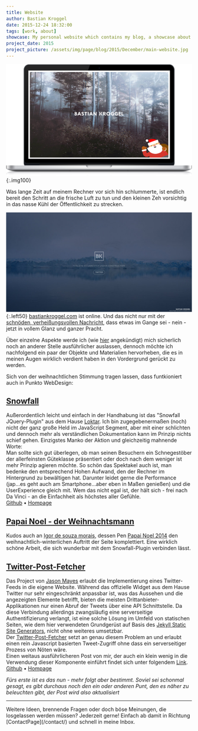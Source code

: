 ```yaml
---
title: Website
author: Bastian Kroggel
date: 2015-12-24 18:32:00
tags: [work, about]
showcase: My personal website which contains my blog, a showcase about my work and some information about the person behind the project. This post collects most of the resources that are implemented in this site and gets updated regularly. 
project_date: 2015
project_picture: /assets/img/page/blog/2015/December/main-website.jpg
---
```

![Website on MacBook Screen](/assets/img/page/blog/2015/December/main-website-mockup.jpg)
{:.img100}

Was lange Zeit auf meinem Rechner vor sich hin schlummerte, ist endlich bereit den Schritt an die frische Luft zu tun und den kleinen Zeh vorsichtig in das nasse Kühl der Öffentlichkeit zu strecken.
<!-- more -->

![Underconstruction Bastian Kroggel](/assets/img/page/blog/2015/December/underconstruction.jpg)
{:.left50}
[bastiankroggel.com](http://bastiankroggel.com) ist online. Und das nicht nur mit der [schnöden, verheißungsvollen Nachricht](https://github.com/bkroggel/home), dass etwas im Gange sei - nein - jetzt in vollem Glanz und ganzer Pracht.

Über einzelne Aspekte werde ich (wie [hier](/2015/12/24/Hallo-Welt-und-ein-README.html) angekündigt) mich sicherlich noch an anderer Stelle ausführlicher auslassen, dennoch möchte ich nachfolgend ein paar der Objekte und Materialien hervorheben, die es in meinen Augen wirklich verdient haben in den Vordergrund gerückt zu werden.

Sich von der weihnachtlichen Stimmung tragen lassen, dass funtkioniert auch in Punkto WebDesign:

## [Snowfall](https://github.com/loktar00/JQuery-Snowfall)
Außerordentlich leicht und einfach in der Handhabung ist das "Snowfall JQuery-Plugin" aus dem Hause [Loktar](https://github.com/loktar00). Ich bin zugegebenermaßen (noch) nicht der ganz große Held im JavaScript Segment, aber mit einer schlichten und dennoch mehr als verständlichen Dokumentation kann im Prinzip nichts schief gehen. Einzigstes Manko der Aktion und gleichzeitig mahnende Worte:  
Man sollte sich gut überlegen, ob man seinen Besuchern ein Schnegestöber der allerfeinsten Güteklasse präsentiert oder doch nach dem weniger ist mehr Prinzip agieren möchte. So schön das Spektakel auch ist, man bedenke den entsprechend Hohen Aufwand, den der Rechner im Hintergrund zu bewältigen hat. Darunter leidet gerne die Performance (jap...es geht auch am Smartphone...aber eben in Maßen genießen) und die UserExperience gleich mit. Wem das nicht egal ist, der hält sich - frei nach Da Vinci - an die Einfachheit als höchstes aller Gefühle.  
[Github](https://github.com/loktar00/JQuery-Snowfall) • [Hompage](http://www.somethinghitme.com/2012/12/08/snowfall-1-6/)

## [Papai Noel - der Weihnachtsmann](http://codepen.io/igordesouzamorais/pen/MYyVXQ)
Kudos auch an [Igor de souza morais](http://codepen.io/igordesouzamorais/), dessen Pen [Papai Noel 2014](http://codepen.io/igordesouzamorais/pen/MYyVXQ) den weihnachtlich-winterlichen Auftritt der Seite komplettiert. Eine wirklich schöne Arbeit, die sich wunderbar mit dem Snowfall-Plugin verbinden lässt.

## [Twitter-Post-Fetcher](http://www.jasonmayes.com/projects/twitterApi)

Das Project von [Jason Mayes](http://www.jasonmayes.com/) erlaubt die Implementierung eines Twitter-Feeds in die eigene Website. Während das offizielle Widget aus dem Hause Twitter nur sehr eingeschränkt anpassbar ist, was das Aussehen und die angezeigten Elemente betrifft, bieten die meisten Drittanbieter-Applikationen nur einen Abruf der Tweets über eine API Schnittstelle. Da diese Verbindung allerdings zwangsläufig eine serverseitige Authentifizierung verlangt, ist eine solche Lösung im Umfeld von statischen Seiten, wie dem hier verwendeten Grundgerüst auf Basis des [Jekyll Static Site Generators](http://jekyllrb.com/), nicht ohne weiteres umsetzbar.  
Der [Twitter-Post-Fetcher](http://www.jasonmayes.com/projects/twitterApi) setzt an genau diesem Problem an und erlaubt einen rein Javascript basierten Tweet-Zugriff ohne dass ein serverseitiger Prozess von Nöten wäre.  
Einen weitaus ausführlicheren Post von mir, der auch ein klein wenig in die Verwendung dieser Komponente einführt findet sich unter folgendem [Link](http://www.bastiankroggel.com/2016/03/25/The-static-way-of-presenting-your-tweets.html).  
[Github](https://github.com/jasonmayes/Twitter-Post-Fetcher) • [Hompage](http://www.jasonmayes.com/)

*Fürs erste ist es das nun - mehr folgt aber bestimmt. Soviel sei schonmal gesagt, es gibt durchaus noch den ein oder anderen Punt, den es näher zu beleuchten gibt, der Post wird also aktualisiert*
<hr>
Weitere Ideen, brennende Fragen oder doch böse Meinungen, die losgelassen werden müssen? Jederzeit gerne! Einfach ab damit in Richtung [ContactPage](/contact/) und schnell in meine Inbox.